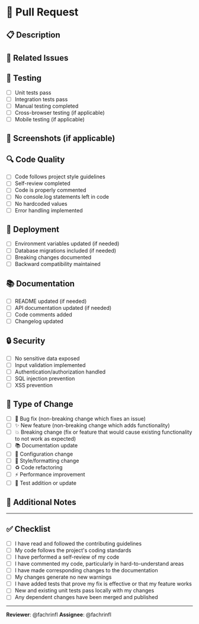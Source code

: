 # 🚀 Pull Request

## 📋 **Description**

<!-- Provide a brief description of the changes in this PR -->

## 🔗 **Related Issues**

<!-- Link to related issues using "Fixes #123" or "Closes #123" -->

## 🧪 **Testing**

<!-- Describe the tests you ran to verify your changes -->

- [ ] Unit tests pass
- [ ] Integration tests pass
- [ ] Manual testing completed
- [ ] Cross-browser testing (if applicable)
- [ ] Mobile testing (if applicable)

## 📸 **Screenshots** (if applicable)

<!-- Add screenshots to help explain your changes -->

## 🔍 **Code Quality**

<!-- Check all that apply -->

- [ ] Code follows project style guidelines
- [ ] Self-review completed
- [ ] Code is properly commented
- [ ] No console.log statements left in code
- [ ] No hardcoded values
- [ ] Error handling implemented

## 🚀 **Deployment**

<!-- Check all that apply -->

- [ ] Environment variables updated (if needed)
- [ ] Database migrations included (if needed)
- [ ] Breaking changes documented
- [ ] Backward compatibility maintained

## 📚 **Documentation**

<!-- Check all that apply -->

- [ ] README updated (if needed)
- [ ] API documentation updated (if needed)
- [ ] Code comments added
- [ ] Changelog updated

## 🔒 **Security**

<!-- Check all that apply -->

- [ ] No sensitive data exposed
- [ ] Input validation implemented
- [ ] Authentication/authorization handled
- [ ] SQL injection prevention
- [ ] XSS prevention

## 🎯 **Type of Change**

<!-- Check the type of change this PR introduces -->

- [ ] 🐛 Bug fix (non-breaking change which fixes an issue)
- [ ] ✨ New feature (non-breaking change which adds functionality)
- [ ] 💥 Breaking change (fix or feature that would cause existing functionality to not work as expected)
- [ ] 📚 Documentation update
- [ ] 🔧 Configuration change
- [ ] 🎨 Style/formatting change
- [ ] ♻️ Code refactoring
- [ ] ⚡ Performance improvement
- [ ] 🧪 Test addition or update

## 📝 **Additional Notes**

<!-- Add any additional notes or context about the PR -->

---

## ✅ **Checklist**

<!-- Check all that apply -->

- [ ] I have read and followed the contributing guidelines
- [ ] My code follows the project's coding standards
- [ ] I have performed a self-review of my code
- [ ] I have commented my code, particularly in hard-to-understand areas
- [ ] I have made corresponding changes to the documentation
- [ ] My changes generate no new warnings
- [ ] I have added tests that prove my fix is effective or that my feature works
- [ ] New and existing unit tests pass locally with my changes
- [ ] Any dependent changes have been merged and published

---

**Reviewer**: @fachrinfl
**Assignee**: @fachrinfl
